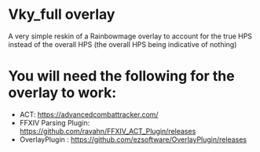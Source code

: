 # Vky_full overlay
A very simple reskin of a Rainbowmage overlay to account for the true HPS instead of the overall HPS (the overall HPS being indicative of nothing)
# You will need the following for the overlay to work:
* ACT: https://advancedcombattracker.com/
* FFXIV Parsing Plugin: https://github.com/ravahn/FFXIV_ACT_Plugin/releases
* OverlayPlugin : https://github.com/ezsoftware/OverlayPlugin/releases
